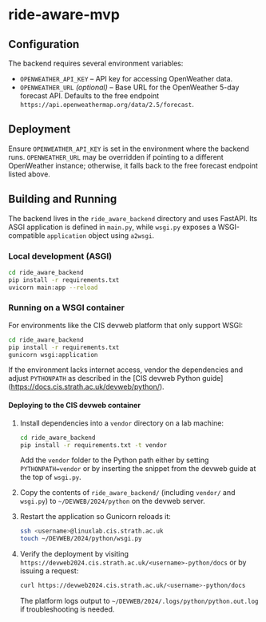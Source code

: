 # ride-aware-mvp

## Configuration

The backend requires several environment variables:

- `OPENWEATHER_API_KEY` – API key for accessing OpenWeather data.
- `OPENWEATHER_URL` *(optional)* – Base URL for the OpenWeather 5-day forecast API.
  Defaults to the free endpoint `https://api.openweathermap.org/data/2.5/forecast`.

## Deployment

Ensure `OPENWEATHER_API_KEY` is set in the environment where the backend runs.
`OPENWEATHER_URL` may be overridden if pointing to a different OpenWeather
instance; otherwise, it falls back to the free forecast endpoint listed above.

## Building and Running

The backend lives in the `ride_aware_backend` directory and uses FastAPI. Its
ASGI application is defined in `main.py`, while `wsgi.py` exposes a
WSGI-compatible `application` object using `a2wsgi`.

### Local development (ASGI)

```bash
cd ride_aware_backend
pip install -r requirements.txt
uvicorn main:app --reload
```

### Running on a WSGI container

For environments like the CIS devweb platform that only support WSGI:

```bash
cd ride_aware_backend
pip install -r requirements.txt
gunicorn wsgi:application
```

If the environment lacks internet access, vendor the dependencies and adjust
`PYTHONPATH` as described in the [CIS devweb Python guide]
(https://docs.cis.strath.ac.uk/devweb/python/).

#### Deploying to the CIS devweb container

1. Install dependencies into a `vendor` directory on a lab machine:

   ```bash
   cd ride_aware_backend
   pip install -r requirements.txt -t vendor
   ```

   Add the `vendor` folder to the Python path either by setting
   `PYTHONPATH=vendor` or by inserting the snippet from the devweb guide at the
   top of `wsgi.py`.

2. Copy the contents of `ride_aware_backend/` (including `vendor/` and
   `wsgi.py`) to `~/DEVWEB/2024/python` on the devweb server.

3. Restart the application so Gunicorn reloads it:

   ```bash
   ssh <username>@linuxlab.cis.strath.ac.uk
   touch ~/DEVWEB/2024/python/wsgi.py
   ```

4. Verify the deployment by visiting
   `https://devweb2024.cis.strath.ac.uk/<username>-python/docs` or by issuing a
   request:

   ```bash
   curl https://devweb2024.cis.strath.ac.uk/<username>-python/docs
   ```

   The platform logs output to
   `~/DEVWEB/2024/.logs/python/python.out.log` if troubleshooting is needed.
